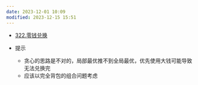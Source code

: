 ```yaml
---
date: 2023-12-01 10:09
modified: 2023-12-15 15:51
---
```


- [322.零钱兑换](https://leetcode.cn/problems/coin-change/)

- 提示
	- 贪心的思路是不对的，局部最优推不到全局最优，优先使用大钱可能导致无法兑换完
	- 应该以完全背包的组合问题考虑
